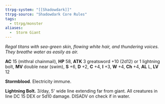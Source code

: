 ```yaml
---
ttrpg-system: "[[Shadowdark]]"
ttrpg-source: "Shadowdark Core Rules"
tags:
  - ttrpg/monster
aliases:
  -  Storm Giant
---
```


_Regal titans with sea-green skin, flowing white hair, and thundering voices. They breathe water as easily as air._

**AC** 15 (mithral chainmail), **HP** 58, **ATK** 3 greatsword +10 (2d12) or 1 lightning bolt, **MV** double near (swim), **S** +6, **D** +2, **C** +4, **I** +3, **W** +4, **Ch** +4, **AL** L, **LV** 12

**Stormblood**. Electricity immune. 

**Lightning Bolt.** 3/day, 5' wide line extending far from giant. All creatures in line DC 15 DEX or 5d10 damage. DISADV on check if in water.

